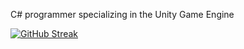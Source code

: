 C# programmer specializing in the Unity Game Engine

[![GitHub Streak](http://github-readme-streak-stats.herokuapp.com?user=awteeter&theme=nord&hide_border=true&date_format=M%20j%5B%2C%20Y%5D)](https://git.io/streak-stats)
